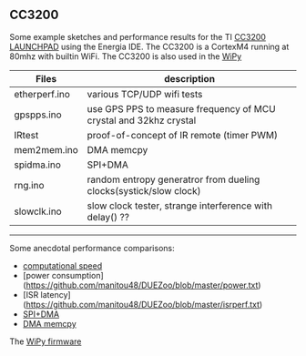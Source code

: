 ## CC3200

Some example sketches and performance results for the TI 
[CC3200 LAUNCHPAD](http://www.ti.com/tool/cc3200-launchxl) 
using the Energia IDE.  The CC3200 is a CortexM4 running at 80mhz
with builtin WiFi. 
The CC3200 is also used in the
[WiPy](http://wipy.io/)

|  Files    |  description |
| ------------- |-------------------------------------|
 etherperf.ino | various TCP/UDP wifi tests
 gpspps.ino  |  use GPS PPS to measure frequency of MCU crystal and 32khz crystal
 IRtest  | proof-of-concept of IR remote (timer PWM)
 mem2mem.ino | DMA memcpy
 spidma.ino | SPI+DMA
 rng.ino  | random entropy generatror from dueling clocks(systick/slow clock)
 slowclk.ino | slow clock tester, strange interference with delay() ??


------------------------------------

Some anecdotal performance comparisons:

* [computational speed](https://github.com/manitou48/DUEZoo/blob/master/perf.txt)
* [power consumption] (https://github.com/manitou48/DUEZoo/blob/master/power.txt)
* [ISR latency] (https://github.com/manitou48/DUEZoo/blob/master/isrperf.txt)
* [SPI+DMA](https://github.com/manitou48/DUEZoo/blob/master/SPIperf.txt)
* [DMA memcpy](https://github.com/manitou48/DUEZoo/blob/master/mem2mem.txt)



The [WiPy firmware](https://github.com/wipy/wipy)
